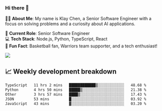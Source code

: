 ### Hi there 👋

👨‍💻 **About Me**: My name is Klay Chen, a Senior Software Engineer with a focus on solving problems and a curiosity about AI applications.

💼 **Current Role**: Senior Software Engineer  
💻 **Tech Stack**: Node.js, Python, TypeScript, React  
🏀 **Fun Fact**: Basketball fan, Warriors team supporter, and a tech enthusiast!

<img align="center" src="https://github-readme-stats.vercel.app/api?username=nameczz&show_icons=true&hide_title=true&theme=dracula" />

## 📈 Weekly development breakdown

<!--START_SECTION:waka-->

```txt
TypeScript   11 hrs 2 mins   ████████████▒░░░░░░░░░░░░   48.68 %
Python       4 hrs 50 mins   █████▒░░░░░░░░░░░░░░░░░░░   21.38 %
Other        3 hrs 57 mins   ████▒░░░░░░░░░░░░░░░░░░░░   17.43 %
JSON         53 mins         █░░░░░░░░░░░░░░░░░░░░░░░░   03.92 %
JavaScript   43 mins         ▓░░░░░░░░░░░░░░░░░░░░░░░░   03.20 %
```

<!--END_SECTION:waka-->
